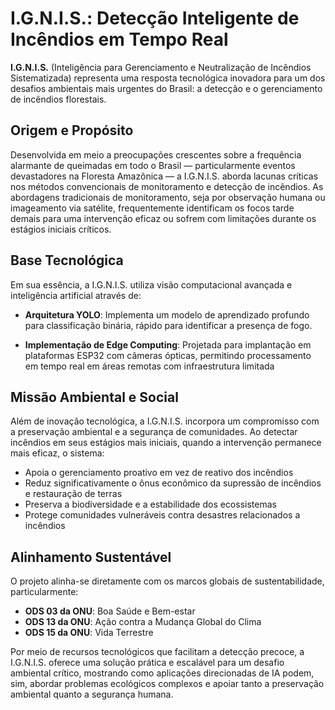 # I.G.N.I.S.: Detecção Inteligente de Incêndios em Tempo Real

**I.G.N.I.S.** (Inteligência para Gerenciamento e Neutralização de Incêndios Sistematizada) representa uma resposta tecnológica inovadora para um dos desafios ambientais mais urgentes do Brasil: a detecção e o gerenciamento de incêndios florestais.

## Origem e Propósito

Desenvolvida em meio a preocupações crescentes sobre a frequência alarmante de queimadas em todo o Brasil — particularmente eventos devastadores na Floresta Amazônica — a I.G.N.I.S. aborda lacunas críticas nos métodos convencionais de monitoramento e detecção de incêndios. As abordagens tradicionais de monitoramento, seja por observação humana ou imageamento via satélite, frequentemente identificam os focos tarde demais para uma intervenção eficaz ou sofrem com limitações durante os estágios iniciais críticos.

## Base Tecnológica

Em sua essência, a I.G.N.I.S. utiliza visão computacional avançada e inteligência artificial através de:

- **Arquitetura YOLO**: Implementa um modelo de aprendizado profundo para classificação binária, rápido para identificar a presença de fogo.

- **Implementação de Edge Computing**: Projetada para implantação em plataformas ESP32 com câmeras ópticas, permitindo processamento em tempo real em áreas remotas com infraestrutura limitada

## Missão Ambiental e Social

Além de inovação tecnológica, a I.G.N.I.S. incorpora um compromisso com a preservação ambiental e a segurança de comunidades. Ao detectar incêndios em seus estágios mais iniciais, quando a intervenção permanece mais eficaz, o sistema:

- Apoia o gerenciamento proativo em vez de reativo dos incêndios
- Reduz significativamente o ônus econômico da supressão de incêndios e restauração de terras
- Preserva a biodiversidade e a estabilidade dos ecossistemas
- Protege comunidades vulneráveis contra desastres relacionados a incêndios

## Alinhamento Sustentável

O projeto alinha-se diretamente com os marcos globais de sustentabilidade, particularmente:
- **ODS 03 da ONU**: Boa Saúde e Bem-estar
- **ODS 13 da ONU**: Ação contra a Mudança Global do Clima
- **ODS 15 da ONU**: Vida Terrestre

Por meio de recursos tecnológicos que facilitam a detecção precoce, a I.G.N.I.S. oferece uma solução prática e escalável para um desafio ambiental crítico, mostrando como aplicações direcionadas de IA podem, sim, abordar problemas ecológicos complexos e apoiar tanto a preservação ambiental quanto a segurança humana.